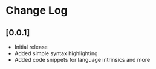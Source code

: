 # Change Log

## [0.0.1]

- Initial release
- Added simple syntax highlighting
- Added code snippets for language intrinsics and more